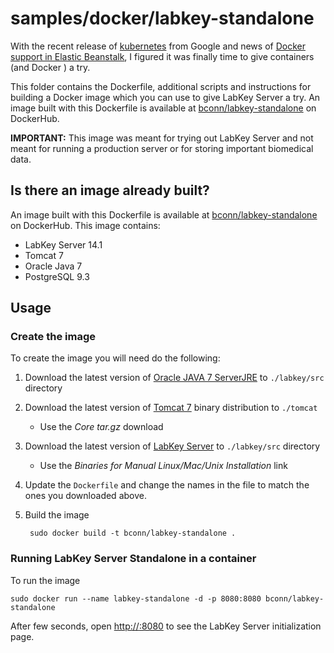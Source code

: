 samples/docker/labkey-standalone
==========

With the recent release of [kubernetes](https://github.com/GoogleCloudPlatform/kubernetes) from Google and news of [Docker support in Elastic Beanstalk](http://aws.amazon.com/about-aws/whats-new/2014/04/23/aws-elastic-beanstalk-adds-docker-support/), I figured it was finally time to give containers (and Docker ) a try. 

This folder contains the Dockerfile, additional scripts and instructions for building a Docker image which you can use to give LabKey Server a try. An image built with this Dockerfile is available at [bconn/labkey-standalone](https://registry.hub.docker.com/u/bconn/labkey-standalone/) on DockerHub.

**IMPORTANT:** This image was meant for trying out LabKey Server and not meant for running a production server or for storing important biomedical data. 


## Is there an image already built? 

An image built with this Dockerfile is available at [bconn/labkey-standalone](https://registry.hub.docker.com/u/bconn/labkey-standalone/) on DockerHub. This image contains: 

* LabKey Server 14.1 
* Tomcat 7
* Oracle Java 7
* PostgreSQL 9.3 



## Usage 

### Create the image
To create the image you will need do the following:

1. Download the latest version of [Oracle JAVA 7 ServerJRE](http://www.oracle.com/technetwork/java/javase/downloads/server-jre7-downloads-1931105.html) to `./labkey/src` directory 
1. Download the latest version of [Tomcat 7](http://tomcat.apache.org/download-70.cgi) binary distribution to `./tomcat`
    * Use the _Core tar.gz_ download
1. Download the latest version of [LabKey Server](http://labkey.com/download-labkey-server) to `./labkey/src` directory
    * Use the _Binaries for Manual Linux/Mac/Unix Installation_ link
1. Update the `Dockerfile` and change the names in the file to match the ones you downloaded above.
1. Build the image 
        
        sudo docker build -t bconn/labkey-standalone .


### Running LabKey Server Standalone in a container

To run the image 

    sudo docker run --name labkey-standalone -d -p 8080:8080 bconn/labkey-standalone


After few seconds, open [http://<host>:8080](http://<host>:8080) to see the LabKey Server initialization page.




